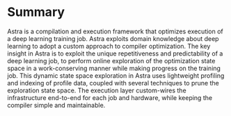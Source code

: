 # Summary
 Astra is a compilation and execution framework that optimizes execution of a deep learning training job.
  Astra exploits domain knowledge about deep learning to adopt a custom approach to compiler optimization.  The key insight in Astra is to exploit the unique repetitiveness and predictability of a deep learning job, to perform online exploration of the optimization state space in a work-conserving manner while making progress on the training job.
  This dynamic state space exploration in Astra uses lightweight profiling and indexing of profile data, coupled with several techniques to prune the exploration state space.  The execution layer custom-wires the infrastructure end-to-end for each job and hardware, while keeping the compiler simple and maintainable. 
